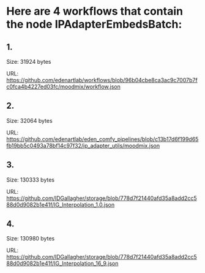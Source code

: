 # Here are 4 workflows that contain the node IPAdapterEmbedsBatch:

## 1. 

Size: 31924 bytes

URL: https://github.com/edenartlab/workflows/blob/96b04cbe8ca3ac9c7007b7fc0fca4b4227ed03fc/moodmix/workflow.json

## 2. 

Size: 32064 bytes

URL: https://github.com/edenartlab/eden_comfy_pipelines/blob/c13b17d6f199d65fb19bb5c0493a78bf14c97f32/ip_adapter_utils/moodmix.json

## 3. 

Size: 130333 bytes

URL: https://github.com/IDGallagher/storage/blob/778d7f21440afd35a8add2cc588d0d9082b1e41f/IG_Interpolation_1.0.json

## 4. 

Size: 130980 bytes

URL: https://github.com/IDGallagher/storage/blob/778d7f21440afd35a8add2cc588d0d9082b1e41f/IG_Interpolation_16_9.json

